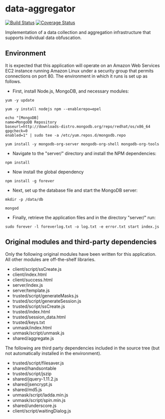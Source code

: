data-aggregator
===============

[![Build Status](https://travis-ci.org/Boston-Women-Work/data-aggregator.svg?branch=master)](https://travis-ci.org/Boston-Women-Work/data-aggregator)
[![Coverage Status](https://coveralls.io/repos/github/Boston-Women-Work/data-aggregator/badge.svg?branch=angular)](https://coveralls.io/github/Boston-Women-Work/data-aggregator?branch=angular)

Implementation of a data collection and aggregation infrastructure that supports individual data obfuscation.


Environment
-----------

It is expected that this application will operate on an Amazon Web Services EC2 instance running Amazon Linux under a security group that permits connections on port 80. The environment in which it runs is set up as follows.

* First, install Node.js, MongoDB, and necessary modules:

`yum -y update`

`yum -y install nodejs npm --enablerepo=epel`

```
echo "[MongoDB]
name=MongoDB Repository
baseurl=http://downloads-distro.mongodb.org/repo/redhat/os/x86_64
gpgcheck=0
enabled=1" | sudo tee -a /etc/yum.repos.d/mongodb.repo
```

`yum install -y mongodb-org-server mongodb-org-shell mongodb-org-tools`

* Navigate to the "server/" directory and install the NPM dependencies:

`npm install`

* Now install the global dependency

`npm install -g forever`

* Next, set up the database file and start the MongoDB server:

`mkdir -p /data/db`

`mongod`

* Finally, retrieve the application files and in the directory "server/" run:

`sudo forever -l foreverlog.txt -o log.txt -e error.txt start index.js`


Original modules and third-party dependencies
---------------------------------------------

Only the following original modules have been written for this application. All other modules are off-the-shelf libraries.

* client/script/ssCreate.js
* client/index.html
* client/success.html
* server/index.js
* server/template.js
* trusted/script/generateMasks.js
* trusted/script/generateSession.js
* trusted/script/ssCreate.js
* trusted/index.html
* trusted/session_data.html
* trusted/keys.txt
* unmask/index.html
* unmask/script/unmask.js
* shared/aggregate.js

The following are third party dependencies included in the source tree (but not automatically installed in the environment).

* trusted/script/filesaver.js
* shared/handsontable
* trusted/script/jszip
* shared/jquery-1.11.2.js
* shared/jsencrypt.js
* shared/md5.js
* unmask/script/ladda.min.js
* unmask/script/spin.min.js
* shared/underscore.js
* client/script/waitingDialog.js
